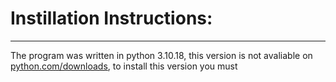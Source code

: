 # Instillation Instructions:
---
The program was written in python 3.10.18, this version is not avaliable on [python.com/downloads](https://www.python.org/downloads/), to install this 
version you must
